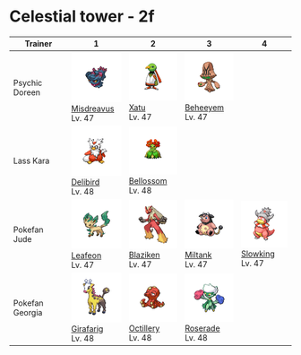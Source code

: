 # Celestial tower - 2f

| Trainer         | 1                                                                                                     | 2                                                                                                   | 3                                                                                                 | 4                                                                                                 |
| --------------- | ----------------------------------------------------------------------------------------------------- | --------------------------------------------------------------------------------------------------- | ------------------------------------------------------------------------------------------------- | ------------------------------------------------------------------------------------------------- |
| Psychic Doreen  | ![misdreavus](../../img/pokemon/200.png) <br/>[Misdreavus](/blaze-black-wiki/pokemon/200) <br/>Lv. 47 | ![xatu](../../img/pokemon/178.png) <br/>[Xatu](/blaze-black-wiki/pokemon/178) <br/>Lv. 47           | ![beheeyem](../../img/pokemon/606.png) <br/>[Beheeyem](/blaze-black-wiki/pokemon/606) <br/>Lv. 47 |
| Lass Kara       | ![delibird](../../img/pokemon/225.png) <br/>[Delibird](/blaze-black-wiki/pokemon/225) <br/>Lv. 48     | ![bellossom](../../img/pokemon/182.png) <br/>[Bellossom](/blaze-black-wiki/pokemon/182) <br/>Lv. 48 |
| Pokefan Jude    | ![leafeon](../../img/pokemon/470.png) <br/>[Leafeon](/blaze-black-wiki/pokemon/470) <br/>Lv. 47       | ![blaziken](../../img/pokemon/257.png) <br/>[Blaziken](/blaze-black-wiki/pokemon/257) <br/>Lv. 47   | ![miltank](../../img/pokemon/241.png) <br/>[Miltank](/blaze-black-wiki/pokemon/241) <br/>Lv. 47   | ![slowking](../../img/pokemon/199.png) <br/>[Slowking](/blaze-black-wiki/pokemon/199) <br/>Lv. 47 |
| Pokefan Georgia | ![girafarig](../../img/pokemon/203.png) <br/>[Girafarig](/blaze-black-wiki/pokemon/203) <br/>Lv. 48   | ![octillery](../../img/pokemon/224.png) <br/>[Octillery](/blaze-black-wiki/pokemon/224) <br/>Lv. 48 | ![roserade](../../img/pokemon/407.png) <br/>[Roserade](/blaze-black-wiki/pokemon/407) <br/>Lv. 48 |